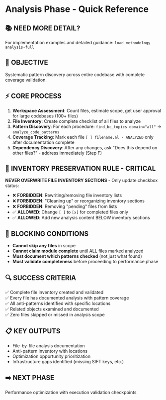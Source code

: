 # Analysis Phase - Quick Reference

## 📚 NEED MORE DETAIL?
For implementation examples and detailed guidance: `load_methodology analysis-full`

## 🎯 OBJECTIVE
Systematic pattern discovery across entire codebase with complete coverage validation.

## ⚡ CORE PROCESS
1. **Workspace Assessment**: Count files, estimate scope, get user approval for large codebases (100+ files)
2. **File Inventory**: Create complete checklist of all files to analyze
3. **Pattern Discovery**: For each procedure: `find_bc_topics domain="all"` → `analyze_code_patterns` 
4. **Coverage Tracking**: Mark each file `[ ] filename.al - ANALYZED` only after documentation complete
5. **Dependency Discovery**: After any changes, ask "Does this depend on other files?" - address immediately (Step F)

## 🚨 INVENTORY PRESERVATION RULE - CRITICAL
**NEVER OVERWRITE FILE INVENTORY SECTIONS** - Only update checkbox status:
- ❌ **FORBIDDEN**: Rewriting/removing file inventory lists
- ❌ **FORBIDDEN**: "Cleaning up" or reorganizing inventory sections  
- ❌ **FORBIDDEN**: Removing "pending" files from lists
- ✅ **ALLOWED**: Change `[ ]` to `[x]` for completed files only
- ✅ **ALLOWED**: Add new analysis content BELOW inventory sections

## 🚨 BLOCKING CONDITIONS
- **Cannot skip any files** in scope
- **Cannot claim module complete** until ALL files marked analyzed  
- **Must document which patterns checked** (not just what found)
- **Must validate completeness** before proceeding to performance phase

## 🔍 SUCCESS CRITERIA
✅ Complete file inventory created and validated  
✅ Every file has documented analysis with pattern coverage  
✅ All anti-patterns identified with specific locations  
✅ Related objects examined and documented  
✅ Zero files skipped or missed in analysis scope  

## 📋 KEY OUTPUTS
- File-by-file analysis documentation
- Anti-pattern inventory with locations
- Optimization opportunity prioritization
- Infrastructure gaps identified (missing SIFT keys, etc.)

## ➡️ NEXT PHASE
Performance optimization with execution validation checkpoints